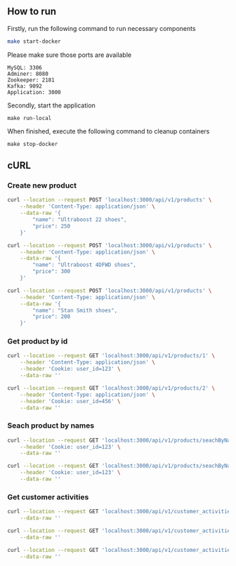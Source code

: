## How to run
Firstly, run the following command to run necessary components
```bash
make start-docker
``` 
Please make sure those ports are available
```
MySQL: 3306
Adminer: 8080
Zookeeper: 2181
Kafka: 9092
Application: 3000
```
Secondly, start the application
```
make run-local
```
When finished, execute the following command to cleanup containers
```
make stop-docker
```

## cURL
### Create new product
```bash
curl --location --request POST 'localhost:3000/api/v1/products' \
    --header 'Content-Type: application/json' \
    --data-raw '{
        "name": "Ultraboost 22 shoes",
        "price": 250
    }'
```

```bash
curl --location --request POST 'localhost:3000/api/v1/products' \
    --header 'Content-Type: application/json' \
    --data-raw '{
        "name": "Ultraboost 4DFWD shoes",
        "price": 300
    }'
```

```bash
curl --location --request POST 'localhost:3000/api/v1/products' \
    --header 'Content-Type: application/json' \
    --data-raw '{
        "name": "Stan Smith shoes",
        "price": 200
    }'
```

### Get product by id
```bash
curl --location --request GET 'localhost:3000/api/v1/products/1' \
    --header 'Content-Type: application/json' \
    --header 'Cookie: user_id=123' \
    --data-raw ''
```

```bash
curl --location --request GET 'localhost:3000/api/v1/products/2' \
    --header 'Content-Type: application/json' \
    --header 'Cookie: user_id=456' \
    --data-raw ''
```

### Seach product by names
```bash
curl --location --request GET 'localhost:3000/api/v1/products/seachByName/boost' \
    --header 'Cookie: user_id=123' \
    --data-raw ''
```

```bash
curl --location --request GET 'localhost:3000/api/v1/products/seachByName/shoe' \
    --header 'Cookie: user_id=123' \
    --data-raw ''
```

### Get customer activities
```bash
curl --location --request GET 'localhost:3000/api/v1/customer_activities/123' \
    --data-raw ''
```

```bash
curl --location --request GET 'localhost:3000/api/v1/customer_activities/456' \
    --data-raw ''
```

```bash
curl --location --request GET 'localhost:3000/api/v1/customer_activities/123/actions/VIEW_PRODUCT' \
    --data-raw ''
```